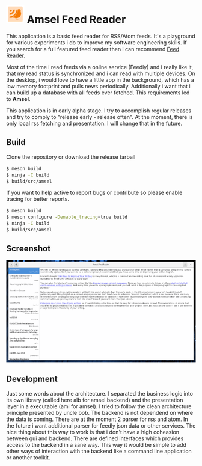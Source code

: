 # ![Amsel Icon](data/resources/icons/hicolor/48x48/apps/org.gnome.Amsel.png) Amsel Feed Reader

This application is a basic feed reader for RSS/Atom feeds. It's a playground
for various experiments i do to improve my software engineering skills. If you
search for a full featured feed reader then i can recommend 
[Feed Reader](https://github.com/jangernert/FeedReader).

Most of the time i read feeds via a online service (Feedly) and i really like
it, that my read status is synchronized and i can read with multiple devices.
On the desktop, i would love to have a little app in the background, which
has a low memory footprint and pulls news periodically. Additionally i want
that i can build up a database with all feeds ever fetched. This requirements
led to **Amsel**.

This application is in early alpha stage. I try to accomplish regular releases
and try to comply to "release early - release often". At the moment, there is
only local rss fetching and presentation. I will change that in the future.

## Build

Clone the repository or download the release tarball

```sh
$ meson build
$ ninja -C build
$ build/src/amsel
```

If you want to help active to report bugs or contribute so please enable
tracing for better reports.

```sh
$ meson build
$ meson configure -Denable_tracing=true build
$ ninja -C build
$ build/src/amsel
```

## Screenshot

![Amsel01.png](data/screenshots/amsel01.png)

## Development

Just some words about the architecture. I separated the business logic into
its own library (called here alb for amsel backend) and the presentation layer
in a executable (aml for amsel). I tried to follow the clean architecture
principle presented by uncle bob. The backend is not dependend on where the
data is coming. There are at the moment 2 parser for rss and atom. In the
future i want additional parser for feedly json data or other services. The 
nice thing about this way to work is that i don't have a high coheasion between
gui and backend. There are defined interfaces which provides access to the
backend in a sane way. This way it would be simple to add other ways of
interaction with the backend like a command line application or another toolkit.

